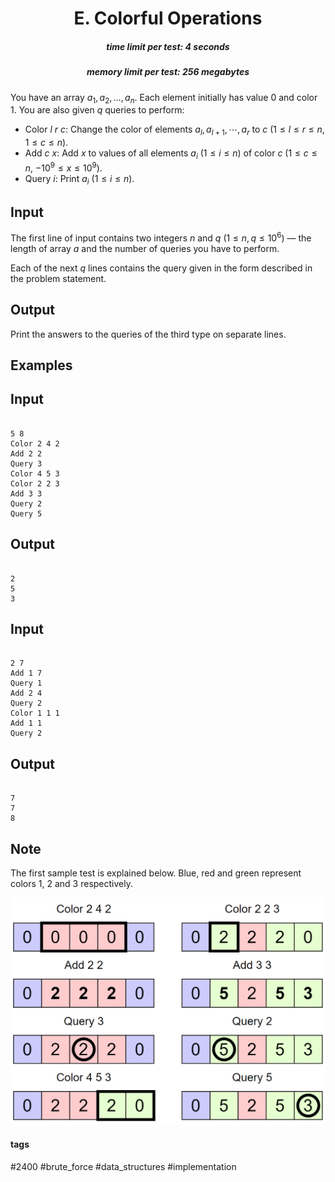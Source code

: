 <h1 style='text-align: center;'> E. Colorful Operations</h1>

<h5 style='text-align: center;'>time limit per test: 4 seconds</h5>
<h5 style='text-align: center;'>memory limit per test: 256 megabytes</h5>

You have an array $a_1,a_2, \dots, a_n$. Each element initially has value $0$ and color $1$. You are also given $q$ queries to perform: 

* Color $l$ $r$ $c$: Change the color of elements $a_l,a_{l+1},\cdots,a_r$ to $c$ ($1 \le l \le r \le n$, $1 \le c \le n$).
* Add $c$ $x$: Add $x$ to values of all elements $a_i$ ($1 \le i \le n$) of color $c$ ($1 \le c \le n$, $-10^9 \le x \le 10^9$).
* Query $i$: Print $a_i$ ($1 \le i \le n$).
## Input

The first line of input contains two integers $n$ and $q$ ($1 \le n,q \le 10^6$) — the length of array $a$ and the number of queries you have to perform.

Each of the next $q$ lines contains the query given in the form described in the problem statement.

## Output

Print the answers to the queries of the third type on separate lines.

## Examples

## Input


```

5 8
Color 2 4 2
Add 2 2
Query 3
Color 4 5 3
Color 2 2 3
Add 3 3
Query 2
Query 5

```
## Output


```

2
5
3

```
## Input


```

2 7
Add 1 7
Query 1
Add 2 4
Query 2
Color 1 1 1
Add 1 1
Query 2

```
## Output


```

7
7
8

```
## Note

The first sample test is explained below. Blue, red and green represent colors $1$, $2$ and $3$ respectively.

 ![](images/d2661a19177a3f2fc179769e5c231baf89cb8e5c.png) 

#### tags 

#2400 #brute_force #data_structures #implementation 